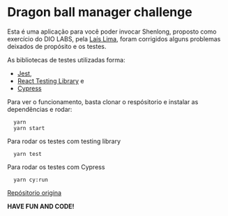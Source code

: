# Dragon ball manager challenge

Esta é uma aplicação para você poder invocar Shenlong, proposto como exercício do DIO LABS, pela [Laís Lima](https://github.com/lalizita), foram corrigidos alguns problemas deixados de propósito e os testes.

As bibliotecas de testes utilizadas forma:
* [Jest](https://jestjs.io/),
* [React Testing Library](https://testing-library.com/docs/react-testing-library/intro) e
* [Cypress](https://www.cypress.io/)

Para ver o funcionamento, basta clonar o respósitorio e instalar as dependências e rodar:

```
  yarn 
  yarn start
```

Para rodar os testes com testing library
```
  yarn test
```

Para rodar os testes com Cypress
```
  yarn cy:run
```

[Repósitorio origina](https://github.com/lalizita/dragon-ball-manager-challenge)

**HAVE FUN AND CODE!**